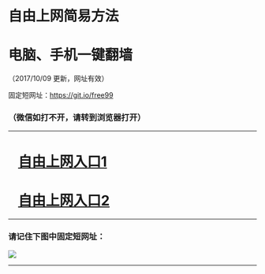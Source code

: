 ﻿# 自由上网简易方法

# 电脑、手机一键翻墙

（2017/10/09 更新，网址有效）

固定短网址：https://git.io/free99

### （微信如打不开，请转到浏览器打开）


***





# &nbsp;&nbsp; <a href="http://ft1306228245.fwq-tz-1001.info/fwqtz01.html?t=100900112777 " target="_blank">自由上网入口1</a>
# &nbsp;&nbsp; <a href="http://ft2194419337.fwq-tz-1002.info/fwqtz02.html?t=100900110577 " target="_blank">自由上网入口2</a>
***

### 请记住下图中固定短网址：

<img src="https://s3-us-west-2.amazonaws.com/fwq-1001/yjfq-20170905okok.png" /> 


***

